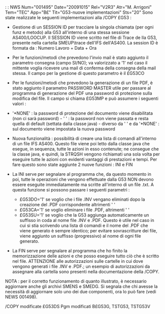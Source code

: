  :  : NWS Num="001495" Date="20091015" Rel="V2R3" Atr="M. Arrigoni" Tem="TEC" App="B£" Tit="G53-nuove implementazioni" Sts="20"
Sono state realizzate le seguenti implementazioni alla /COPY £G53 : 

- Gestione di un SESSION ID  per tracciare la singola chiamata (per ogni funz e metodo) alla G53
all'interno di una stessa sessione AS400/LOOCUP. Il SESSION ID viene scritto nel file di Trace de lla G53, presente nella cartella SMEUP\trace dell'IFS dell'AS400.
   La session ID è formata da :  Numero Lavoro + Data + Ora

- Per le funzioni/metodi che prevedono l'invio mail è stato aggiunto il parametro consegna (campo
SI/NO); va valorizzato a '1' nel caso il mittente voglia ricevere una mail di conferma della consegna della mail stessa. Il campo per la gestione di questo parametro è il £G53CO 
- Per le funzioni/metodi che prevedono la generazione di un file PDF, è stato aggiunto il parametro
PASSWORD MASTER utile per passare al programma di generazione del PDF una password di protezione sulla modifica del file. Il campo si chiama £G53MP e può assumere i seguenti valori : 
 - '\*NONE' :  la password di protezione del documento viene disabilitata (non ci sarà password)  - ' ' :  la password non viene passata e resta quella di default (settata dalla classe java)  - diverso da ' ' e da '\*NONE' :  sul documento viene impostata la nuova password 
- Nuova funzionalità :  possibilità di creare una lista di comandi all'interno di un file IFS AS400.
Questo file viene poi letto dalla classe java che esegue, in sequenza, tutte le azioni in esso contenute; ne consegue che la classe java, e quindi, la STRQSH vengono richiamati una sola volta per
eseguire tutte le azioni con evidenti vantaggi di prestazioni e tempi.
Per fare questo sono state aggiunte 2 nuove funzioni :  INI e FIN
 - La INI serve per segnalare al programma che, da questo momento in poi, tutte le operazioni che    vengono effettuate dalla G53 NON devono essere eseguite immediatamente ma scritte all'interno di
   un file .txt. A questa funzione si possono passare i seguenti parametri : 
   - £G53DO='1' se voglio che i file .INV vengano eliminati dopo la creazione del .PDF corrispondente altrimenti ' '
   - £G53CA='1' se voglio eliminare i file .PDF, altrimenti ' '
   - £G53SU='1' se voglio che la G53 aggiunga automaticamente un suffisso in coda al nome file .INV
e .PDF. Questo è utile nel caso in cui si stia scrivendo una lista di comandi e il nome del .PDF che
viene generato è sempre identico; per evitare sovrascritture dei file, viene aggiunto un suffisso (progressivo) al nome di ogni file generato.
 - La FIN serve per segnalare al programma che ho finito la memorizzazione delle azioni e che posso
   eseguire tutto ciò che è scritto nel file.
ATTENZIONE alle autorizzazioni sulle cartelle in cui dove vengono generati i file .INV e .PDF.; un
esempio di autorizzazioni da assegnare alla cartella sono presenti nella documentazione della /COPY.

NOTA :  per il corretto funzionamento di quanto illustrato, è necessario aggiornare anche gli archivi
SMENS e SMEDG. Si segnala che chi avesse la necessità di aggiornare solo uno dei due componenti, ora lo può fare (vedi NEWS 001498).

/COPY modificate £G53DS
Pgm modificati B£G53G, TSTG53, TSTG53V
